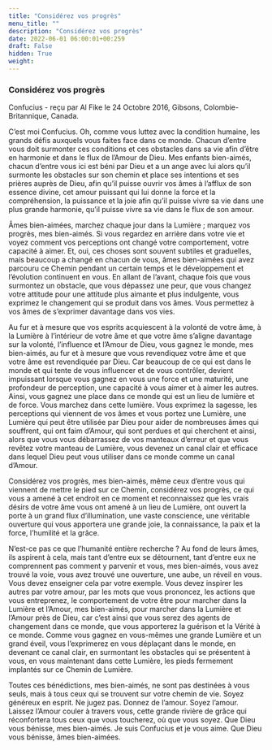 ```yaml
---
title: "Considérez vos progrès"
menu_title: ""
description: "Considérez vos progrès"
date: 2022-06-01 06:00:01+00:259
draft: False
hidden: True
weight:
---
```

### Considérez vos progrès

Confucius - reçu par Al Fike le 24 Octobre 2016, Gibsons, Colombie-Britannique, Canada.

C’est moi Confucius. Oh, comme vous luttez avec la condition humaine, les grands défis auxquels vous faites face dans ce monde. Chacun d’entre vous doit surmonter ces conditions et ces obstacles dans sa vie afin d’être en harmonie et dans le flux de l’Amour de Dieu. Mes enfants bien-aimés, chacun d’entre vous ici est béni par Dieu et a un ange avec lui alors qu’il surmonte les obstacles sur son chemin et place ses intentions et ses prières auprès de Dieu, afin qu’il puisse ouvrir vos âmes à l’afflux de son essence divine, cet amour puissant qui lui donne la force et la compréhension, la puissance et la joie afin qu’il puisse vivre sa vie dans une plus grande harmonie, qu’il puisse vivre sa vie dans le flux de son amour.

Âmes bien-aimées, marchez chaque jour dans la Lumière ; marquez vos progrès, mes bien-aimés. Si vous regardez en arrière dans votre vie et voyez comment vos perceptions ont changé votre comportement, votre capacité à aimer. Et, oui, ces choses sont souvent subtiles et graduelles, mais beaucoup a changé en chacun de vous, âmes bien-aimées qui avez parcouru ce Chemin pendant un certain temps et le développement et l’évolution continuent en vous. En allant de l’avant, chaque fois que vous surmontez un obstacle, que vous dépassez une peur, que vous changez votre attitude pour une attitude plus aimante et plus indulgente, vous exprimez le changement qui se produit dans vos âmes. Vous permettez à vos âmes de s’exprimer davantage dans vos vies.

Au fur et à mesure que vos esprits acquiescent à la volonté de votre âme, à la Lumière à l’intérieur de votre âme et que votre âme s’aligne davantage sur la volonté, l’influence et l’Amour de Dieu, vous gagnez le monde, mes bien-aimés, au fur et à mesure que vous revendiquez votre âme et que votre âme est revendiquée par Dieu. Car beaucoup de ce qui est dans le monde et qui tente de vous influencer et de vous contrôler, devient impuissant lorsque vous gagnez en vous une force et une maturité, une profondeur de perception, une capacité à vous aimer et à aimer les autres. Ainsi, vous gagnez une place dans ce monde qui est un lieu de lumière et de force. Vous marchez dans cette lumière. Vous exprimez la sagesse, les perceptions qui viennent de vos âmes et vous portez une Lumière, une Lumière qui peut être utilisée par Dieu pour aider de nombreuses âmes qui souffrent, qui ont faim d’Amour, qui sont perdues et qui cherchent et ainsi, alors que vous vous débarrassez de vos manteaux d’erreur et que vous revêtez votre manteau de Lumière, vous devenez un canal clair et efficace dans lequel Dieu peut vous utiliser dans ce monde comme un canal d’Amour.

Considérez vos progrès, mes bien-aimés, même ceux d’entre vous qui viennent de mettre le pied sur ce Chemin, considérez vos progrès, ce qui vous a amené à cet endroit en ce moment et reconnaissez que les vrais désirs de votre âme vous ont amené à un lieu de Lumière, ont ouvert la porte à un grand flux d’illumination, une vaste conscience, une véritable ouverture qui vous apportera une grande joie, la connaissance, la paix et la force, l’humilité et la grâce.

N’est-ce pas ce que l’humanité entière recherche ? Au fond de leurs âmes, ils aspirent à cela, mais tant d’entre eux se détournent, tant d’entre eux ne comprennent pas comment y parvenir et vous, mes bien-aimés, vous avez trouvé la voie, vous avez trouvé une ouverture, une aube, un réveil en vous. Vous devez enseigner cela par votre exemple. Vous devez inspirer les autres par votre amour, par les mots que vous prononcez, les actions que vous entreprenez, le comportement de votre être pour marcher dans la Lumière et l’Amour, mes bien-aimés, pour marcher dans la Lumière et l’Amour près de Dieu, car c’est ainsi que vous serez des agents de changement dans ce monde, que vous apporterez la guérison et la Vérité à ce monde. Comme vous gagnez en vous-mêmes une grande Lumière et un grand éveil, vous l’exprimerez en vous déplaçant dans le monde, en devenant ce canal clair, en surmontant les obstacles qui se présentent à vous, en vous maintenant dans cette Lumière, les pieds fermement implantés sur ce Chemin de Lumière.

Toutes ces bénédictions, mes bien-aimés, ne sont pas destinées à vous seuls, mais à tous ceux qui se trouvent sur votre chemin de vie. Soyez généreux en esprit. Ne jugez pas. Donnez de l’amour. Soyez l’amour. Laissez l’Amour couler à travers vous, cette grande rivière de grâce qui réconfortera tous ceux que vous toucherez, où que vous soyez. Que Dieu vous bénisse, mes bien-aimés. Je suis Confucius et je vous aime. Que Dieu vous bénisse, âmes bien-aimées.
